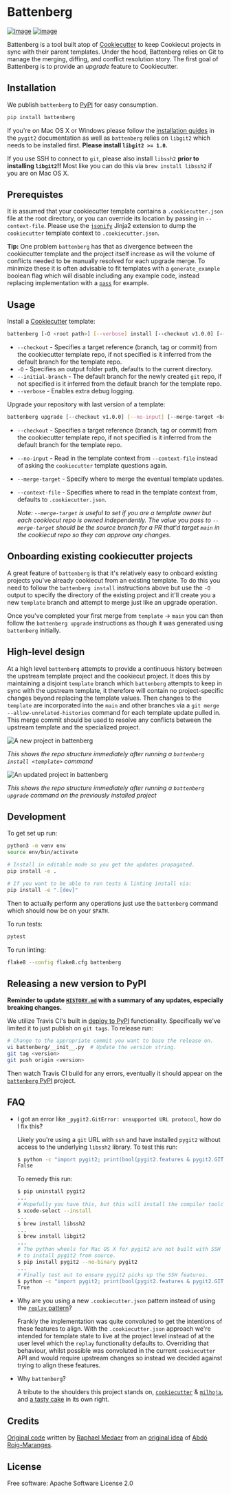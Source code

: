 # Battenberg

[![image](https://img.shields.io/pypi/v/battenberg.svg)](https://pypi.python.org/pypi/battenberg)
[![image](https://img.shields.io/travis/zillow/battenberg.svg)](https://travis-ci.org/zillow/battenberg)

Battenberg is a tool built atop of [Cookiecutter](https://github.com/audreyr/cookiecutter) to keep Cookiecut projects
in sync with their parent templates. Under the hood, Battenberg relies on Git to manage the merging, diffing, and
conflict resolution story. The first goal of Battenberg is to provide an *upgrade* feature to Cookiecutter.

## Installation

We publish `battenberg` to [PyPI](https://pypi.org/project/battenberg/) for easy consumption.

```bash
pip install battenberg
```

If you're on Mac OS X or Windows please follow the [installation guides](https://www.pygit2.org/install.html#) in the `pygit2` documentation
as well as `battenberg` relies on `libgit2` which needs to be installed first. **Please install `libgit2 >= 1.0`.**

If you use SSH to connect to `git`, please also install `libssh2` **prior to installing `libgit2`!!** Most like you can do this via `brew install libssh2`
if you are on Mac OS X.

## Prerequistes

It is assumed that your cookiecutter template contains a `.cookiecutter.json` file at the root directory, or you can override its location by
passing in `--context-file`. Please use the [`jsonify`](https://github.com/cookiecutter/cookiecutter/pull/791) Jinja2 extension to dump the
`cookiecutter` template context to `.cookiecutter.json`.

**Tip:** One problem `battenberg` has that as divergence between the cookiecutter template and the project itself increase as will the volume of
conflicts needed to be manually resolved for each upgrade merge. To minimize these it is often advisable to fit templates with a
`generate_example` boolean flag which will disable including any example code, instead replacing implementation with a
[`pass`](https://docs.python.org/3/reference/simple_stmts.html#the-pass-statement) for example.

## Usage

Install a [Cookiecutter](https://github.com/audreyr/cookiecutter) template:

```bash
battenberg [-O <root path>] [--verbose] install [--checkout v1.0.0] [--initial-branch main] <cookiecutter template path/URL>
```

* `--checkout` - Specifies a target reference (branch, tag or commit) from the cookiecutter template repo, if not specified is it inferred from the default branch for the template repo.
* `-O` - Specifies an output folder path, defaults to the current directory.
* `--initial-branch` - The default branch for the newly created `git` repo, if not specified is it inferred from the default branch for the template repo.
* `--verbose` - Enables extra debug logging.

Upgrade your repository with last version of a template:

```bash
battenberg upgrade [--checkout v1.0.0] [--no-input] [--merge-target <branch, tag or commit>] [--context-file <context filename>]
```

* `--checkout` - Specifies a target reference (branch, tag or commit) from the cookiecutter template repo, if not specified is it inferred from the default branch for the template repo.
* `--no-input` - Read in the template context from `--context-file` instead of asking the `cookiecutter` template questions again.
* `--merge-target` - Specify where to merge the eventual template updates.
* `--context-file` - Specifies where to read in the template context from, defaults to `.cookiecutter.json`.

    *Note: `--merge-target` is useful to set if you are a template owner but each cookiecut repo is owned independently. The value you pass*
    *to `--merge-target` should be the source branch for a PR that'd target `main` in the cookiecut repo so they can approve any changes.*

## Onboarding existing cookiecutter projects

A great feature of `battenberg` is that it's relatively easy to onboard existing projects you've already cookiecut from an existing template.
To do this you need to follow the `battenberg install` instructions above but use the `-O` output to specify the directory of the existing
project and it'll create you a new `template` branch and attempt to merge just like an upgrade operation.

Once you've completed your first merge from `template` -> `main` you can then follow the `battenberg upgrade` instructions as though it was
generated using `battenberg` initially.

## High-level design

At a high level `battenberg` attempts to provide a continuous history between the upstream template project and the cookiecut project. It does this by maintaining a disjoint `template`
branch which `battenberg` attempts to keep in sync with the upstream template, it therefore will contain no project-specific changes beyond replacing the template values. Then changes
to the `template` are incorporated into the `main` and other branches via a `git merge --allow-unrelated-histories` command for each template update pulled in. This merge commit
should be used to resolve any conflicts between the upstream template and the specialized project.

![A new project in battenberg](https://github.com/zillow/battenberg/raw/main/img/new.png)

*This shows the repo structure immediately after running a `battenberg install <template>` command*

![An updated project in battenberg](https://github.com/zillow/battenberg/raw/main/img/updated.png)

*This shows the repo structure immediately after running a `battenberg upgrade` command on the previously installed project*

## Development

To get set up run:

```bash
python3 -m venv env
source env/bin/activate

# Install in editable mode so you get the updates propagated.
pip install -e .

# If you want to be able to run tests & linting install via:
pip install -e ".[dev]"
```

Then to actually perform any operations just use the `battenberg` command which should now be on your `$PATH`.

To run tests:

```bash
pytest
```

To run linting:

```bash
flake8 --config flake8.cfg battenberg
```

## Releasing a new version to PyPI

**Reminder to update [`HISTORY.md`](./HISTORY.md) with a summary of any updates, especially breaking changes.**

We utilize Travis CI's built in [deploy to PyPI](https://docs.travis-ci.com/user/deployment/pypi/) functionality. Specifically
we've limited it to just publish on `git tags`. To release run:

```bash
# Change to the appropriate commit you want to base the release on.
vi battenberg/__init__.py  # Update the version string.
git tag <version>
git push origin <version>
```

Then watch Travis CI build for any errors, eventually it should appear on the [`battenberg` PyPI](https://pypi.org/project/battenberg/) project.

## FAQ

* I got an error like `_pygit2.GitError: unsupported URL protocol`, how do I fix this?

    Likely you're using a `git` URL with `ssh` and have installed `pygit2` without access to the underlying `libssh2`
    library. To test this run:

    ```bash
    $ python -c "import pygit2; print(bool(pygit2.features & pygit2.GIT_FEATURE_SSH))"
    False
    ```

    To remedy this run:

    ```bash
    $ pip uninstall pygit2
    ...
    # Hopefully you have this, but this will install the compiler toolchain for OS X.
    $ xcode-select --install
    ...
    $ brew install libssh2
    ...
    $ brew install libgit2
    ...
    # The python wheels for Mac OS X for pygit2 are not built with SSH support by default so tell pip
    # to install pygit2 from source.
    $ pip install pygit2 --no-binary pygit2
    ...
    # Finally test out to ensure pygit2 picks up the SSH features.
    $ python -c "import pygit2; print(bool(pygit2.features & pygit2.GIT_FEATURE_SSH))"
    True
    ```

* Why are you using a new `.cookiecutter.json` pattern instead of using the [`replay` pattern](https://cookiecutter.readthedocs.io/en/latest/advanced/replay.html)?

    Frankly the implementation was quite convoluted to get the intentions of these features to align. With the `.cookiecutter.json` approach
    we're intended for template state to live at the project level instead of at the user level which the `replay` functionality defaults to.
    Overriding that behaviour, whilst possible was convoluted in the current `cookiecutter` API and would require upstream changes so instead
    we decided against trying to align these features.

* Why `battenberg`?

    A tribute to the shoulders this project stands on, [`cookiecutter`](https://github.com/cookiecutter/cookiecutter) &
    [`milhoja`](https://github.com/rmedaer/milhoja), and [a tasty cake](https://en.wikipedia.org/wiki/Battenberg_cake) in its own right.

## Credits

[Original code](https://github.com/rmedaer/battenberg) written by [Raphael Medaer](https://github.com/rmedaer) from an [original
idea](https://github.com/cookiecutter/cookiecutter/issues/784) of [Abdó Roig-Maranges](https://github.com/aroig).

## License

Free software: Apache Software License 2.0
